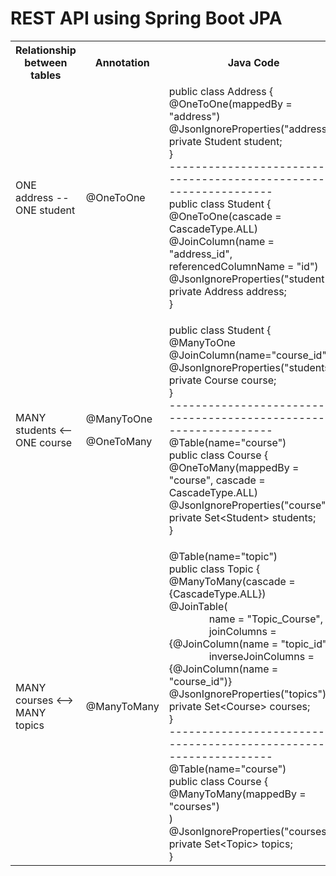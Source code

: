 # REST API using Spring Boot JPA
<table>
  <tr>
    <th>Relationship between tables</th>
    <th>Annotation</th>
    <th>Java Code</th>
  </tr>
  <tr>
    <td>ONE address -- ONE student</td>
    <td>@OneToOne</td>
    <td>public class Address {<br>
    @OneToOne(mappedBy = "address")<br>
    @JsonIgnoreProperties("address")<br>
    private Student student;<br>}
    <br>--------------------------------------------------------------------<br>
    public class Student {<br>
    @OneToOne(cascade = CascadeType.ALL)<br>
    @JoinColumn(name = "address_id", referencedColumnName = "id")<br>
    @JsonIgnoreProperties("student")<br>
    private Address address;<br>}
    </td>
  </tr>
  <tr>
    <td>MANY students <-- ONE course</td>
    <td><p>@ManyToOne</p><p>@OneToMany</p></td>
    <td><p>public class Student {<br>
    @ManyToOne<br>
    @JoinColumn(name="course_id")<br>
    @JsonIgnoreProperties("students")<br>
    private Course course;<br>}
    <br>--------------------------------------------------------------------<br>
    @Table(name="course")<br>
    public class Course {<br>
    @OneToMany(mappedBy = "course", cascade = CascadeType.ALL)<br>
    @JsonIgnoreProperties("course")<br>
    private Set&lt;Student&gt; students;<br>}
    </td>
  </tr>
  <tr>
    <td>MANY courses <--> MANY topics</td>
    <td>@ManyToMany</td>
    <td>
    @Table(name="topic")<br>
    public class Topic {<br>
    @ManyToMany(cascade = {CascadeType.ALL})<br>
    @JoinTable(<br>
    &emsp;&emsp;&emsp;&emsp;name = "Topic_Course",<br>
    &emsp;&emsp;&emsp;&emsp;joinColumns = {@JoinColumn(name = "topic_id")},<br>
    &emsp;&emsp;&emsp;&emsp;inverseJoinColumns = {@JoinColumn(name = "course_id")}<br>
    @JsonIgnoreProperties("topics")<br>
    private Set&lt;Course&gt; courses;<br>}
    <br>--------------------------------------------------------------------<br>
    @Table(name="course")<br>
    public class Course {<br>
    @ManyToMany(mappedBy = "courses")<br>)<br>
    @JsonIgnoreProperties("courses")<br>
    private Set&lt;Topic&gt; topics;<br>}
    </td>
  </tr>
</table>
